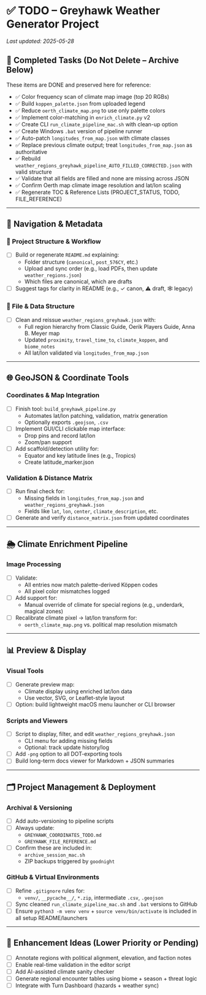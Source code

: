 # ✅ TODO – Greyhawk Weather Generator Project  
_Last updated: 2025-05-28_

## 🔁 Completed Tasks (Do Not Delete – Archive Below)
These items are DONE and preserved here for reference:

- ✅ Color frequency scan of climate map image (top 20 RGBs)
- ✅ Build `koppen_palette.json` from uploaded legend
- ✅ Reduce `oerth_climate_map.png` to use only palette colors
- ✅ Implement color-matching in `enrich_climate.py` v2
- ✅ Create CLI `run_climate_pipeline_mac.sh` with clean-up option
- ✅ Create Windows `.bat` version of pipeline runner
- ✅ Auto-patch `longitudes_from_map.json` with climate classes
- ✅ Replace previous climate output; treat `longitudes_from_map.json` as authoritative
- ✅ Rebuild `weather_regions_greyhawk_pipeline_AUTO_FILLED_CORRECTED.json` with valid structure
- ✅ Validate that all fields are filled and none are missing across JSON
- ✅ Confirm Oerth map climate image resolution and lat/lon scaling
- ✅ Regenerate TOC & Reference Lists (PROJECT_STATUS, TODO, FILE_REFERENCE)

---

## 🧭 Navigation & Metadata

### 🔂 Project Structure & Workflow
- [ ] Build or regenerate `README.md` explaining:
  - Folder structure (`canonical`, `post_576CY`, etc.)
  - Upload and sync order (e.g., load PDFs, then update `weather_regions.json`)
  - Which files are canonical, which are drafts
- [ ] Suggest tags for clarity in README (e.g., ✓ canon, ⚠ draft, 🕸 legacy)

### 🧱 File & Data Structure
- [ ] Clean and reissue `weather_regions_greyhawk.json` with:
  - Full region hierarchy from Classic Guide, Oerik Players Guide, Anna B. Meyer map
  - Updated `proximity`, `travel_time_to`, `climate_koppen`, and `biome_notes`
  - All lat/lon validated via `longitudes_from_map.json`

---

## 🌐 GeoJSON & Coordinate Tools

### Coordinates & Map Integration
- [ ] Finish tool: `build_greyhawk_pipeline.py`
  - Automates lat/lon patching, validation, matrix generation
  - Optionally exports `.geojson`, `.csv`
- [ ] Implement GUI/CLI clickable map interface:
  - Drop pins and record lat/lon
  - Zoom/pan support
- [ ] Add scaffold/detection utility for:
  - Equator and key latitude lines (e.g., Tropics)
  - Create latitude_marker.json

### Validation & Distance Matrix
- [ ] Run final check for:
  - Missing fields in `longitudes_from_map.json` and `weather_regions_greyhawk.json`
  - Fields like `lat`, `lon`, `center`, `climate_description`, etc.
- [ ] Generate and verify `distance_matrix.json` from updated coordinates

---

## 🌦 Climate Enrichment Pipeline

### Image Processing
- [ ] Validate:
  - All entries now match palette-derived Köppen codes
  - All pixel color mismatches logged
- [ ] Add support for:
  - Manual override of climate for special regions (e.g., underdark, magical zones)
- [ ] Recalibrate climate pixel → lat/lon transform for:
  - `oerth_climate_map.png` vs. political map resolution mismatch

---

## 📊 Preview & Display

### Visual Tools
- [ ] Generate preview map:
  - Climate display using enriched lat/lon data
  - Use vector, SVG, or Leaflet-style layout
- [ ] Option: build lightweight macOS menu launcher or CLI browser

### Scripts and Viewers
- [ ] Script to display, filter, and edit `weather_regions_greyhawk.json`
  - CLI menu for adding missing fields
  - Optional: track update history/log
- [ ] Add `-png` option to all DOT-exporting tools
- [ ] Build long-term docs viewer for Markdown + JSON summaries

---

## 🗂 Project Management & Deployment

### Archival & Versioning
- [ ] Add auto-versioning to pipeline scripts
- [ ] Always update:
  - `GREYHAWK_COORDINATES_TODO.md`
  - `GREYHAWK_FILE_REFERENCE.md`
- [ ] Confirm these are included in:
  - `archive_session_mac.sh`
  - ZIP backups triggered by `goodnight`

### GitHub & Virtual Environments
- [ ] Refine `.gitignore` rules for:
  - `venv/`, `__pycache__/`, `*.zip`, intermediate `.csv`, `.geojson`
- [ ] Sync cleaned `run_climate_pipeline_mac.sh` and `.bat` versions to GitHub
- [ ] Ensure `python3 -m venv venv` + `source venv/bin/activate` is included in all setup README/launchers

---

## 🧪 Enhancement Ideas (Lower Priority or Pending)

- [ ] Annotate regions with political alignment, elevation, and faction notes
- [ ] Enable real-time validation in the editor script
- [ ] Add AI-assisted climate sanity checker
- [ ] Generate regional encounter tables using biome + season + threat logic
- [ ] Integrate with Turn Dashboard (hazards + weather sync)